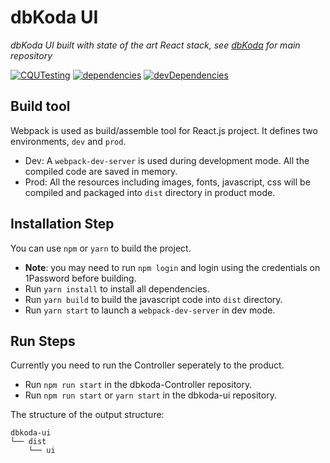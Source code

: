 # dbKoda UI

_dbKoda UI built with state of the art React stack, see [dbKoda](https://github.com/SouthbankSoftware/dbkoda) for main repository_

[![CQUTesting](https://img.shields.io/travis/SouthbankSoftware/dbkoda-ui.svg?style=flat-square&label=CQUTesting)](https://travis-ci.org/SouthbankSoftware/dbkoda-ui)
[![dependencies](https://img.shields.io/david/SouthbankSoftware/dbkoda-ui.svg?style=flat-square)](https://david-dm.org/SouthbankSoftware/dbkoda-ui)
[![devDependencies](https://img.shields.io/david/dev/SouthbankSoftware/dbkoda-ui.svg?style=flat-square)](https://david-dm.org/SouthbankSoftware/dbkoda-ui?type=dev)

## Build tool

Webpack is used as build/assemble tool for React.js project. It defines two environments, `dev` and `prod`.

* Dev:
  A `webpack-dev-server` is used during development mode. All the compiled code are saved in memory.
* Prod:
  All the resources including images, fonts, javascript, css will be compiled and packaged into `dist` directory in product mode.

## Installation Step

You can use `npm` or `yarn` to build the project.

* **Note**: you may need to run `npm login` and login using the credentials on 1Password before building.
* Run `yarn install` to install all dependencies.
* Run `yarn build` to build the javascript code into `dist` directory.
* Run `yarn start` to launch a `webpack-dev-server` in dev mode.

## Run Steps

Currently you need to run the Controller seperately to the product.

* Run `npm run start` in the dbkoda-Controller repository.
* Run `npm run start` or `yarn start` in the dbkoda-ui repository.

The structure of the output structure:

```text
dbkoda-ui
└── dist
    └── ui
```

